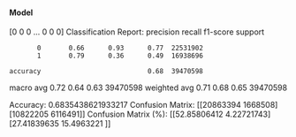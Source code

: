 #### Model
[0 0 0 ... 0 0 0]
Classification Report:
              precision    recall  f1-score   support

           0       0.66      0.93      0.77  22531902
           1       0.79      0.36      0.49  16938696

    accuracy                           0.68  39470598
   macro avg       0.72      0.64      0.63  39470598
weighted avg       0.71      0.68      0.65  39470598

Accuracy: 0.6835438621933217
Confusion Matrix:
[[20863394  1668508]
 [10822205  6116491]]
Confusion Matrix (%):
[[52.85806412  4.22721743]
 [27.41839635 15.4963221 ]]
